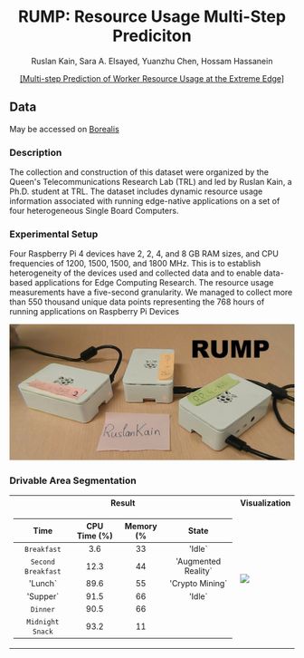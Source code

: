 <div align="center">
<h1> RUMP: Resource Usage Multi-Step Prediciton</h1>
<!-- <--!span><font size="5", > Multi-Step Prediciton of Worker Resource Usage at the Extreme Edge
</font></span> -->
  
  Ruslan Kain, Sara A. Elsayed, Yuanzhu Chen, Hossam Hassanein 
<!-- <a href="https://www.researchgate.net/publication/363157892_Multi-step_Prediction_of_Worker_Resource_Usage_at_the_Extreme_Edge">Ruslan Kain</a> -->
<div><a href="https://www.researchgate.net/publication/363157892_Multi-step_Prediction_of_Worker_Resource_Usage_at_the_Extreme_Edge">[Multi-step Prediction of Worker Resource Usage at the Extreme Edge]</a></div> 

</div>


## Data
May be accessed on [Borealis](https://borealisdata.ca/dataset.xhtml?persistentId=doi:10.5683/SP3/GOZAJE)
  

### Description

The collection and construction of this dataset were organized by the Queen's Telecommunications Research Lab (TRL) and led by Ruslan Kain, a Ph.D. student at TRL. The dataset includes dynamic resource usage information associated with running edge-native applications on a set of four heterogeneous Single Board Computers.
  
### Experimental Setup

Four Raspberry Pi 4 devices have 2, 2, 4, and 8 GB RAM sizes, and CPU frequencies of 1200, 1500, 1500, and 1800 MHz. This is to establish heterogeneity of the devices used and collected data and to enable data-based applications for Edge Computing Research. The resource usage measurements have a five-second granularity. We managed to collect more than 550 thousand unique data points representing the 768 hours of running applications on Raspberry Pi Devices

<td><img src=figures/RPis.jpg/></td>


### Drivable Area Segmentation
<table>

<tr><th>Result </th><th>Visualization</th></tr>
<tr><td>

|       Time      |       CPU Time (%)     |    Memory (%     |  State     |
|:----------------:|:-----------------:|:---------------:| :---------------:|
|    `Breakfast`    |        3.6       |   33   |   'Idle` |
|     `Second Breakfast`    |        12.3       |   44    | 'Augmented Reality` |
|     'Lunch`     |        89.6       |    55    | 'Crypto Mining` |
|      'Supper`     |        91.5       |    66    |  'Idle` |
|     `Dinner` |        90.5       |     66    | |  'Streaming` |
|     `Midnight Snack`    |     93.2    |    11     | |  'Gaming` |

 
  
</td><td>

<!-- ### Visualization -->
<img src="data/demo/fs3.jpg" width="100%" align='right'/>
<!--   <img src="ifigures/source.png" width="50%" /> -->
  
  

